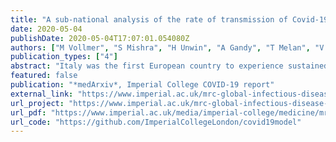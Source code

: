 ```yaml
---
title: "A sub-national analysis of the rate of transmission of Covid-19 in Italy"
date: 2020-05-04
publishDate: 2020-05-04T17:07:01.054080Z
authors: ["M Vollmer", "S Mishra", "H Unwin", "A Gandy", "T Melan", "V Bradley", "H Zhu", "H Coupland", "I Hawryluk", "**Michael Hutchinson**", "others _(truncated for brevity)_"]
publication_types: ["4"]
abstract: "Italy was the first European country to experience sustained local transmission of COVID-19. As of 1st May 2020, the Italian health authorities reported 28,238 deaths nationally. To control the epidemic, the Italian government implemented a suite of non-pharmaceutical interventions (NPIs), including school and university closures, social distancing and full lockdown involving banning of public gatherings and non essential movement. In this report, we model the effect of NPIs on transmission using data on average mobility. We estimate that the average reproduction number (a measure of transmission intensity) is currently below one for all Italian regions, and significantly so for the majority of the regions. Despite the large number of deaths, the proportion of population that has been infected by SARS-CoV-2 (the attack rate) is far from the herd immunity threshold in all Italian regions, with the highest attack rate observed in Lombardy (13.18% [10.66%-16.70%]). Italy is set to relax the currently implemented NPIs from 4th May 2020. Given the control achieved by NPIs, we consider three scenarios for the next 8 weeks: a scenario in which mobility remains the same as during the lockdown, a scenario in which mobility returns to pre-lockdown levels by 20%, and a scenario in which mobility returns to pre-lockdown levels by 40%. The scenarios explored assume that mobility is scaled evenly across all dimensions, that behaviour stays the same as before NPIs were implemented, that no pharmaceutical interventions are introduced, and it does not include transmission reduction from contact tracing, testing and the isolation of confirmed or suspected cases. Some of these factors, such as contact tracing, are likely to be introduced and will contribute to reductions in transmission; therefore our estimates should be viewed as pessimistic projections. We find that, in the absence of additional interventions, even a 20% return to pre-lockdown mobility could lead to a resurgence in the number of deaths far greater than experienced in the current wave in several regions. Future increases in the number of deaths will lag behind the increase in transmission intensity and so a second wave will not be immediately apparent from just monitoring of the daily number of deaths. Our results suggest that SARS-CoV-2 transmission as well as mobility should be closely monitored in the next weeks and months. To compensate for the increase in mobility that will occur due to the relaxation of the currently implemented NPIs, adherence to the recommended social distancing measures alongside enhanced community surveillance including swab testing, contact tracing and the early isolation of infections are of paramount importance to reduce the risk of resurgence in transmission. "
featured: false
publication: "*medArxiv*, Imperial College COVID-19 report"
external_link: "https://www.imperial.ac.uk/mrc-global-infectious-disease-analysis/covid-19/report-20-italy/"
url_project: "https://www.imperial.ac.uk/mrc-global-infectious-disease-analysis/covid-19/report-20-italy/"
url_pdf: "https://www.imperial.ac.uk/media/imperial-college/medicine/mrc-gida/2020-05-04-COVID19-Report-20.pdf"
url_code: "https://github.com/ImperialCollegeLondon/covid19model"
---
```


